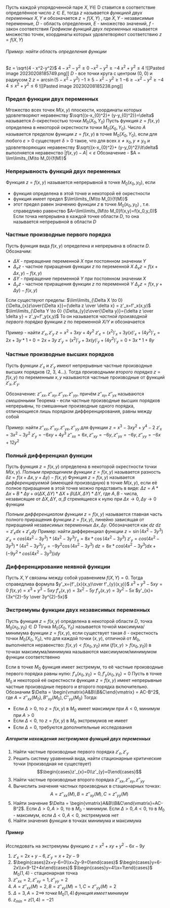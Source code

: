 Пусть каждой упорядоченной паре $X, Y \in$ D ставится в соответствие определённое число $z \in E$, тогда $z$ называется *функцией двух переменных $X, Y$* и обозначается $z=f(X,Y)$ , где $X, Y$ - независимые переменные, $D$ - область определения, $E$ - множество значений, $f$ - закон соответствия
*Графиком функций двух переменных* называется множество точек, координаты которых удовлетворяют соответствию $z = f(X,Y)$

###### Пример: найти область определения функции
$z = \sqrt{4 - x^2-y^2}$ 
$4 - x^{2}- y^{2}\ge 0$
$-x^{2}-y^{2}\ge -4$
$x^{2}+ y^{2}\le 4$
![[Pasted image 20230208185749.png]]
$D$ - все точки круга с центром (0, 0) и радиусом 2
$z = \arcsin{(5-x^2-y^2)}$
$-1 \ge 5 - x^{2}- y^{2}\ge 1$
$-6 \ge -x^{2}-y^{2}\ge -4$
$4 \le x^{2}+ y^{2}\le 6$
![[Pasted image 20230208185238.png]]

### Предел функции двух переменных
Мгожество всех точек $M(x,y)$ плоскости, координаты которых удовлетворяют неравенству $\sqrt{(x-x_{0)^2}+ (y-y_{0)^2}}=\delta$ называется $\delta$-окрестностью точки $M_0(X_0,Y_0)$
Пусть функция $z = f(x,y)$ определена в некоторой окрестности точки $M_0(X_0,Y_0)$.
Число $A$ называется пределом функции $z=f(x,y)$ в точке $M_0(X_0,Y_0)$, если для любого $\varepsilon \gt 0$ существует $\delta \gt 0$ такое, что для всех $x \ne x_{0},y \ne y_0$ и удовлетворяющих неравенству $\sqrt{(x-x_{0)^2}+ (y-y_0)^2}\lt\delta$ выполняется неравенство $|f(x,y)-A|\lt\varepsilon$
Обозначение - $A = \lim\limits_{M\to M_0}{f(M)}$

### Непрерывность функций двух переменных
Функция $z=f(x,y)$ называется непрерывной в точке $M_0(x_0,y_0)$, если
- функция определена в этой точке и некоторой её окрестности
- функция имеет предел $\lim\limits_{M\to M_0}{f(M)}$
- этот предел равен значению функции $z$ в точке $M_0(x_0,y_0)$ , т.е. справедливо равенство $A=\lim\limits_{M\to M_0}f(x,y)=f(x_0,y_0)$
Если точка непрерывна в каждой точке области $D$, то она называется непрерывной в области $D$

### Частные производные первого порядка
Пусть функция вида $f(x,y)$ определена и непрерывна в области $D$. Обозначим:
- $\Delta X$ - приращение переменной $X$ при постоянном значении $Y$
- $\Delta_{x}z$ - частное приращения функции $z$ по переменной $X$
$\Delta_{x}z = f(x + \Delta x, y) - f(x,y)$
- $\Delta Y$ - приращение переменной $Y$ при постоянном значении $X$
- $\Delta_{y}z$ - частное приращения функции $z$ по переменной $Y$
$\Delta_{y}z = f(x, y + \Delta y) - f(x,y)$

Если существуют пределы:
$\lim\limits_{\Delta X \to 0} {\Delta_{x}z\over{\Delta x}}={\delta z \over \delta x} = z'_x=f'_x(x,y)$
$\lim\limits_{\Delta Y \to 0} {\Delta_{y}z\over{\Delta y}}={\delta z \over \delta y} = z'_y=f'_y(x,y)$
То он называется *частной производной первого порядка* функции $z$ по переменной $X/Y$ и обозначается

Пример - найти $z'_{x},z'_y$
$z=x^{2}+ 3xy + 4y^2$
$z'_x=(x^2)'_x+3y(x)'_x+(4y^2)'_x=2x+3y*1+0=2x+3y$
$z'_y=(x^2)'_y+3x(y)'_y+(4y^2)'_y=0+3x*1+8y$

### Частные производные высших порядков
Пусть функции $z'_x$ и $z'_y$ имеют непрерывные частные производные высших порядков (2, 3, 4...). Тогда *производными второго порядка* $z=f(x,y)$ по переменным $x,y$ называются частные производные от функций $z'_x,z'_y$.

Обозначение:
$z''_{xx},z''_{xy},z''_{yx},z''_{yy}$, причём $z''_{xy},z''_{yx}$ называются *смешанными*
Теорема - если частные производные высших порядков непрерывны, то смешанные производные одного порядка, отличающиеся лишь порядком дифференцирования, равны между собой

Пример: найти $z''_{xx},z''_{xy},z''_{yx},z''_{yy}$ для функции $z=x^{3}- 3xy^{2}+ y^{4}- 2$
$z'_x=3x^2-3y^2$
$z'_y=-6xy+4y^3$
$z''_{xx}=6x,z''_{xy}=-6y,z''_{yx}=-6y,z''_{yy}=-6x+12y^2$

### Полный дифференциал функции
Пусть функция $z=f(x,y)$ определена в некоторой окрестности точки $M(x,y)$. *Полным приращением функции* $z=f(x,y)$ называется разность $\delta{}z = f(x+\Delta
x, y + \Delta y) - f(x,y)$
Функция $z=f(x,y)$ называется *дифференцируемой* (имеющей производную) в точке $M(x,y)$, если её полное приращение в этой точке можно представить в виде:
$\Delta z = A*\Delta x+B*\Delta y + \alpha(\Delta X, \Delta Y)*\Delta X + \beta(\Delta X, \Delta Y)*\Delta Y$, где $A,B$ - числа, независящие от $\Delta X, \Delta Y$, $\alpha, \beta$ стремящиеся к нулю при $\Delta x \to 0, \Delta y \to 0$ функции

*Полным дифференциалом функции* $z = f(x,y)$ называется главная часть полного приращения функции $z=f(x,y)$, линейно зависящая от приращений независимых переменных $\Delta x, \Delta y$. Обозначается как $dz$
$dz=z'_{x}dx+z'_{y}dy$
Пример: найти дифференциал функции $z=\sin(4x^{2}-3y^{3})$
$z'_x=cos(4x^{2}-3y^{3})*(4x^{2}-3y^3)'_x=8x*\cos(4x^{2}-3y^{3})$
$z'_y=cos(4x^{2}-3y^{3})*(4x^{2}-3y^3)'_{y}=-9y^{2}\cos(4x^{2}-3y^{3})$
$dz=8x*cos(4x^{2}-3y^{3})dx+(-9y^2*cos(4x^{2}-3y^{3}))dy$

### Дифференцирование неявной функции
Пусть $X,Y$ связаны между собой уравнением $f(X,Y)=0$. Тогда справедлива формула $y'_x={f'_{x}(x,y)\over f'_{y}(x,y)}$
$x^{3}+y^{3}-5xy=0$
$f(x,y)=x^3+y^3-5xy$
$f'_x(x,y)=3x^2-5y$
$f'_y(x,y)=3y^2-5x$
$y'_{x}={3x^{2}-5y \over 3y^{2}-5x}$

### Экстремумы функции двух независимых переменных
Пусть функция $z = f(x,y)$ определена в некоторой области $D$, точка $M_0(x_{0},y_{0})\in D$
Точка $M_0(X_{0},Y_{0})$ называется точкой максимума/минимума функции $z = f(x,y)$, если существует такая $\delta$ - окрестность точки $M_0(X_{0},Y_{0})$, что для каждой точки $(x,y)$, отличной от $M_0$, выполняется неравенство: $f(x,y) \lt f(x_{0},y_{0})$ или ($f(x,y)\gt f(x_{0},y_{0})$) в точках максимума/минимума называются максимумом/минимумом функции соответственно

Если в точке $M_{0}$ функция имеет экстремум, то её частные производные первого порядка равны нулю: $f'_{x}(x_{0},y_{0})=0,f'_{y}(x_{0},y_{0})=0$
Пусть в точке $M_{0}$ и некоторой её окрестности функция $z = f(x,y)$ имеет непрерывные частные производные первого и второго порядка включительно. Обозначим $\Delta = \begin{vmatrix}A&B\\B&C\end{vmatrix} = AC-B^2$, где $A=z''_{xx}(M_{0}),B''_{xy}(M_{0}),C''_{yy}(M_{0})$
Тогда:
- Если $\Delta \gt 0$, то $z = f(x,y)$ в $M_0$ имеет максимум при $A \lt 0$, минимум при $A \gt 0$
- Если $\Delta \lt 0$, то $z=f(x,y)$ в $M_0$ экстремумов не имеет
- Если $\Delta = 0$, требуются дополнительные исследования

##### Алгоритм нахождения экстремумов функций двух переменных
1. Найти частные производные первого порядка $z'_{x},z'_{y}$
2. Решить систему уравнений вида, найти стационарные критические точки (производная не существует)
$$\begin{cases}z'_{x}=0\\z'_{y}=0\end{cases}$$
3. Найти частные производные второго порядка $z''_{xx},z''_{xy},z''_{yy}$
4. Вычислить значения частных производных в стационарных точках: $$A=z''_{xx}(M),B=z''_{xy}(M),C=z''_{yy}(M)$$
5. Найти значение $\Delta = \begin{vmatrix}A&B\\B&C\end{vmatrix}=AC-B^2$. Если $\Delta \gt 0, A \gt 0$, то в $M_0$ - минимум. Если $\Delta \gt 0, A \lt 0$, то в $M_0$ - максимум, если $\Delta \lt 0, A \lt 0$, экстремумов нет
6. Найти значения функции в точках минимума и максимума
##### Пример
Исследовать на экстремумы функцию $z=x^{2}+xy+y^{2}-6x-9y$
1. $z'_{x}=2x+y-6,z'_{y}=x+2y-9$
2. $\begin{cases}2x+y-6=0\\x+2y-9=0\end{cases}$ $\begin{cases}y=6-2x\\x=9-12+4x\end{cases}$ $\begin{cases}y=4\\x=1\end{cases}$   $M_{0}(1, 4)$ - стационарная точка
3. $z''_{xx}=2,z''_{xy}=1,z''_{yy}=2$
4. $A=z''_{xx}(M)=2,B=z''_{xy}(M)=1,C=z''_{yy}(M)=2$
5. $\Delta=3,A=2 \implies \,точке\,M_{0}(1,4)\,функция\,имеет\,минимум$
6. $z_{min}=z(1,4)=-21$
